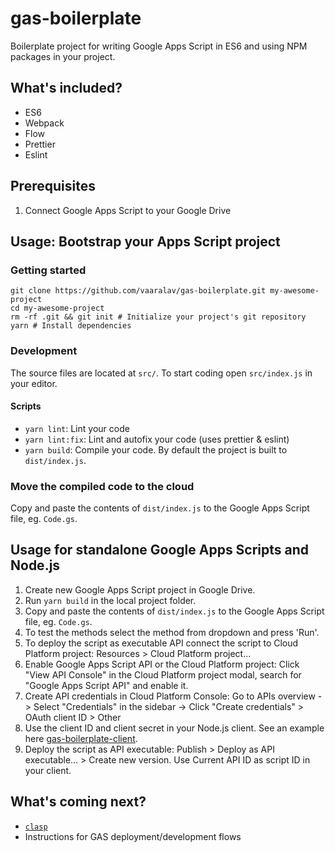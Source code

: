 # gas-boilerplate

Boilerplate project for writing Google Apps Script in ES6 and using NPM packages in your project.

## What's included?

* ES6
* Webpack
* Flow
* Prettier
* Eslint

## Prerequisites

1. Connect Google Apps Script to your Google Drive

## Usage: Bootstrap your Apps Script project

### Getting started

```shell
git clone https://github.com/vaaralav/gas-boilerplate.git my-awesome-project
cd my-awesome-project
rm -rf .git && git init # Initialize your project's git repository
yarn # Install dependencies
```

### Development

The source files are located at `src/`. To start coding open `src/index.js` in your editor.

#### Scripts

* `yarn lint`: Lint your code
* `yarn lint:fix`: Lint and autofix your code (uses prettier & eslint)
* `yarn build`: Compile your code. By default the project is built to `dist/index.js`.

### Move the compiled code to the cloud

Copy and paste the contents of `dist/index.js` to the Google Apps Script file, eg. `Code.gs`.

## Usage for standalone Google Apps Scripts and Node.js

1. Create new Google Apps Script project in Google Drive.
2. Run `yarn build` in the local project folder.
3. Copy and paste the contents of `dist/index.js` to the Google Apps Script file, eg. `Code.gs`.
4. To test the methods select the method from dropdown and press 'Run'.
5. To deploy the script as executable API connect the script to Cloud Platform project: Resources > Cloud Platform project...
6. Enable Google Apps Script API or the Cloud Platform project: Click "View API Console" in the Cloud Platform project modal, search for "Google Apps Script API" and enable it.
7. Create API credentials in Cloud Platform Console: Go to APIs overview -> Select "Credentials" in the sidebar -> Click "Create credentials" > OAuth client ID > Other
8. Use the client ID and client secret in your Node.js client. See an example here [gas-boilerplate-client](https://github.com/vaaralav/gas-boilerplate-client).
9. Deploy the script as API executable: Publish > Deploy as API executable... > Create new version. Use Current API ID as script ID in your client.

## What's coming next?

* [`clasp`](https://www.npmjs.com/package/@google/clasp)
* Instructions for GAS deployment/development flows

